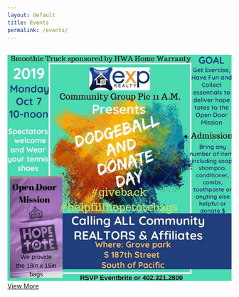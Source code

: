 ```yaml
---
layout: default
title: Events
permalink: /events/
---
```



<br>
<a href="https://www.eventbrite.com/e/dodgeball-and-donate-day-tickets-73831948345" target="_blank"><img src="/img/flyer.jpg" class="full-image"/></a>
<div class="center"><a href="https://www.eventbrite.com/e/dodgeball-and-donate-day-tickets-73831948345" target="_blank" class="simple-cta-link">View More</a>
